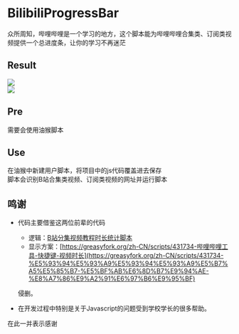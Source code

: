 # BilibiliProgressBar
众所周知，哔哩哔哩是一个学习的地方，这个脚本能为哔哩哔哩合集类、订阅类视频提供一个总进度条，让你的学习不再迷茫

## Result
![](https://cdn.jsdelivr.net/gh/zweix123/BilibiliProgressBar/resource/image/result_csapp.png)  
![](https://cdn.jsdelivr.net/gh/zweix123/BilibiliProgressBar/resource/image/result_jyy.png)

## Pre
需要会使用油猴脚本

## Use

在油猴中新建用户脚本，将项目中的js代码覆盖进去保存  
脚本会识别B站合集类视频、订阅类视频的网址并运行脚本

## 鸣谢

+ 代码主要借鉴这两位前辈的代码

  + 逻辑：[B站分集视频教程时长统计脚本](https://www.52pojie.cn/thread-1517520-1-1.html)
  + 显示方案：[https://greasyfork.org/zh-CN/scripts/431734-哔哩哔哩工具-快捷键-视频时长](https://greasyfork.org/zh-CN/scripts/431734-%E5%93%94%E5%93%A9%E5%93%94%E5%93%A9%E5%B7%A5%E5%85%B7-%E5%BF%AB%E6%8D%B7%E9%94%AE-%E8%A7%86%E9%A2%91%E6%97%B6%E9%95%BF)

  侵删。

+ 在开发过程中特别是关于Javascript的问题受到学校学长的很多帮助。

在此一并表示感谢
